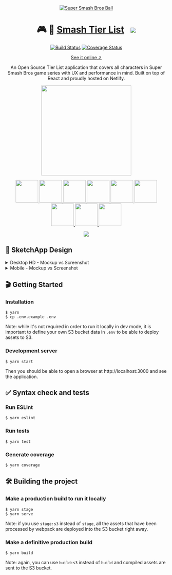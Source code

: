 <p align="center">
  <a href="https://smash-tier-listn.com" alt="Smash Tier List">
    <img src="https://user-images.githubusercontent.com/4168389/45923712-a0da7c80-beed-11e8-82bf-4acc17664466.png" alt="Super Smash Bros Ball" />
  </a>
</p>

<h1 align="center">🎮 🎯 <a href="https://smash-tier-listn.com" alt="Smash Tier List">Smash Tier List</a> &nbsp; <a href="https://twitter.com/intent/tweet?text=Check%20which%20Tier%20position%20is%20your%20favourite%20Super%20Smash%20Bros%20character&url=https://smash-tier-listn.com&via=desko27&hashtags=smashbros,smash,ssb,ssb4,tierlist"><img src="https://img.shields.io/twitter/url/http/shields.io.svg?style=social" /></a></h1>

<p align="center">
  <a href="https://travis-ci.org/desko27/smash-tier-list"><img src="https://travis-ci.org/desko27/smash-tier-list.svg?branch=develop" alt="Build Status" /></a>
  <a href="https://coveralls.io/github/desko27/smash-tier-list?branch=develop"><img src="https://coveralls.io/repos/github/desko27/smash-tier-list/badge.svg?branch=develop" alt="Coverage Status" /></a>
</p>

<p align="center">
  <a href="https://smash-tier-listn.com" alt="Smash Tier List">See it online ↗</a>
</p>

<p align="center">
  An Open Source Tier List application that covers all characters in Super Smash Bros game series with UX and performance in mind. Built on top of React and proudly hosted on Netlify.
</p>

<p align="center">
  <a href="https://github.com/nozzle/react-static" alt="React Static">
    <img width="280" src="https://user-images.githubusercontent.com/4168389/45922345-0b79c100-beca-11e8-8fe3-88f103d4995b.png" />
  </a>
</p>

<p align="center">
  <a href="https://github.com/yarnpkg/yarn" alt="Yarn">
    <img height="70" src="https://user-images.githubusercontent.com/4168389/45922413-bf2f8080-becb-11e8-9dd7-f50bb6e063f0.png" />
  </a>
  <a href="https://github.com/facebook/react" alt="React">
    <img height="70" src="https://user-images.githubusercontent.com/4168389/45922462-e3d82800-becc-11e8-99ca-b8677de2168b.png" />
  </a>
  <a href="https://github.com/reduxjs/redux" alt="Redux">
    <img height="70" src="https://user-images.githubusercontent.com/4168389/45922501-80022f00-becd-11e8-9c77-f4c563683297.png" />
  </a>
  <a href="https://github.com/webpack/webpack" alt="Webpack">
    <img height="70" src="https://user-images.githubusercontent.com/4168389/45922477-26016980-becd-11e8-897d-96da8127b2e0.png" />
  </a>
  <a href="https://github.com/eslint/eslint" alt="ESLint">
    <img height="70" src="https://user-images.githubusercontent.com/4168389/45922421-e71ee400-becb-11e8-9134-22cc476008f3.png" />
  </a>
  <a href="https://github.com/mochajs/mocha" alt="Mocha">
    <img height="70" src="https://user-images.githubusercontent.com/4168389/45922483-3fa2b100-becd-11e8-9ffa-1e5f3f789c5c.png" />
  </a>
  <a href="https://github.com/styled-components/styled-components" alt="Styled Components">
    <img height="70" src="https://user-images.githubusercontent.com/4168389/45922515-ed15c480-becd-11e8-8191-b0c5d5df6f74.png" />
  </a>
  <a href="https://netlify.com" alt="Netlify">
    <img height="70" src="https://user-images.githubusercontent.com/4168389/45922365-8ba02680-beca-11e8-8c89-a8f6fe84bab6.png" />
  </a>
  <a href="https://aws.amazon.com/s3‎" alt="AWS S3">
    <img height="70" src="https://user-images.githubusercontent.com/4168389/45922521-1df5f980-bece-11e8-8fa1-99201d5bd322.png" />
  </a>
</p>

<p align="center">
  <a href="https://smash-tier-list.com" alt="Smash Tier List">
    <img src="https://user-images.githubusercontent.com/4168389/45924092-1a2a9d00-bef7-11e8-8153-e701ec523391.gif" />
  </a>
</p>


## 💎 SketchApp Design
<details>
  <summary>Desktop HD - Mockup vs Screenshot</summary>
  <p>
    <img width="720" src="https://user-images.githubusercontent.com/4168389/45922912-aa0d1e80-bed8-11e8-9005-aab431dd48b8.png" alt="sketchapp - desktop hd - ssb4" />
    <img width="720" src="https://user-images.githubusercontent.com/4168389/45923025-bb572a80-beda-11e8-899e-978b97501826.png" alt="actual - desktop hd - ssb4" />
  </p>
</details>
<details>
  <summary>Mobile - Mockup vs Screenshot</summary>
  <p>
    <img valign="top" width="221" src="https://user-images.githubusercontent.com/4168389/45922913-ada0a580-bed8-11e8-9158-3eb09c564f46.png" alt="sketchapp - mobile - ssb4" />
    <img valign="top" width="221" src="https://user-images.githubusercontent.com/4168389/45923039-096c2e00-bedb-11e8-8de8-af5c800b515a.png" alt="actual - mobile - ssb4" />
  </p>
</details>

## 🎬 Getting Started

### Installation

```
$ yarn
$ cp .env.example .env
```

Note: while it's not required in order to run it locally in dev mode, it is important to define your own S3 bucket data in `.env` to be able to deploy assets to S3.

### Development server

```
$ yarn start
```

Then you should be able to open a browser at http://localhost:3000 and see the application.

## ✅ Syntax check and tests

### Run ESLint

```
$ yarn eslint
```

### Run tests

```
$ yarn test
```

### Generate coverage

```
$ yarn coverage
```

## 🛠 Building the project

### Make a production build to run it locally

```
$ yarn stage
$ yarn serve
```

Note: if you use `stage:s3` instead of `stage`, all the assets that have been processed by webpack are deployed into the S3 bucket right away.

### Make a definitive production build

```
$ yarn build
```

Note: again, you can use `build:s3` instead of `build` and compiled assets are sent to the S3 bucket.
